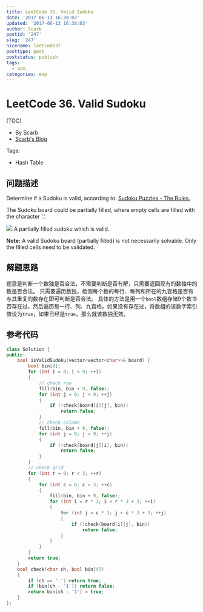 ```yaml
---
title: LeetCode 36. Valid Sudoku
date: '2017-06-13 16:38:03'
updated: '2017-06-13 16:38:03'
author: Scarb
postid: '247'
slug: '247'
nicename: leetcode37
posttype: post
poststatus: publish
tags:
  - acm
categories: exp
---
```


# LeetCode 36. Valid Sudoku
[TOC]

- By Scarb
- [Scarb's Blog](http://47.106.131.90/blog)


Tags:

- Hash Table


## 问题描述

Determine if a Sudoku is valid, according to: [Sudoku Puzzles - The Rules.](http://sudoku.com.au/TheRules.aspx)

The Sudoku board could be partially filled, where empty cells are filled with the character '.'.

![](https://upload.wikimedia.org/wikipedia/commons/thumb/f/ff/Sudoku-by-L2G-20050714.svg/250px-Sudoku-by-L2G-20050714.svg.png)
A partially filled sudoku which is valid.

**Note:**
A valid Sudoku board (partially filled) is not necessarily solvable. Only the filled cells need to be validated.

## 解题思路
题意是判断一个数独是否合法。不需要判断是否有解，只需要返回现有的数独中的数是否合法。
只需要遍历数独，检测每个数的每行、每列和所在的九宫格是否有与其重复的数存在即可判断是否合法。
具体的方法是用一个`bool`数组存储9个数书否存在过，然后遍历每一行、列、九宫格。如果没有存在过，将数组的该数字索引值设为`true`，如果已经是`true`，那么就该数独无效。

## 参考代码
```C++
class Solution {
public:
	bool isValidSudoku(vector<vector<char>>& board) {
		bool bin[9];
		for (int i = 0; i < 9; ++i)
		{
			// check row
			fill(bin, bin + 9, false);
			for (int j = 0; j < 9; ++j)
			{
				if (!check(board[i][j], bin))
					return false;
			}
			// check column
			fill(bin, bin + 9, false);
			for (int j = 0; j < 9; ++j)
			{
				if (!check(board[j][i], bin))
					return false;
			}
		}
		// check grid
		for (int r = 0; r < 3; ++r)
		{
			for (int c = 0; c < 3; ++c)
			{
				fill(bin, bin + 9, false);
				for (int i = r * 3; i < r * 3 + 3; ++i)
				{
					for (int j = c * 3; j < c * 3 + 3; ++j)
					{
						if (!check(board[i][j], bin))
							return false;
					}
				}
			}
		}
		return true;
	}
	bool check(char ch, bool bin[9])
	{
		if (ch == '.') return true;
		if (bin[ch - '1']) return false;
		return bin[ch - '1'] = true;
	}
};
```